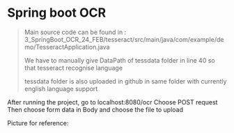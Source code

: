 
# Spring boot OCR

> Main source code can be found in : 3_SpringBoot_OCR_24_FEB/tesseract/src/main/java/com/example/demo/TesseractApplication.java
> 
> We have to manually give DataPath of tessdata folder in line 40 so that tesseract recognise language
> 
> tessdata folder is also uploaded in github in same folder with currently english language support

After running the project, go to localhost:8080/ocr
Choose POST request
Then choose form data in Body and choose the file to upload

Picture for reference:

